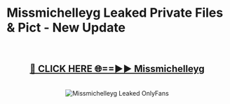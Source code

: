 # Missmichelleyg Leaked Private Files & Pict - New Update
<br>
<div align="center">
<h2><a href="https://mediafilles.blogspot.com/?title=Missmichelleyg" rel="nofollow">🔴 CLICK HERE 🌐==►► Missmichelleyg</a></h2>
<br>
<a href="https://mediafilles.blogspot.com/?title=Missmichelleyg" rel="nofollow" data-target="animated-image.originalLink"><img src="https://i.ibb.co.com/WyWwxjT/player-gif2.gif" alt="Missmichelleyg Leaked OnlyFans" style="max-width: 100%; display: inline-block;" data-target="animated-image.originalImage"></a>
</div>
<br>